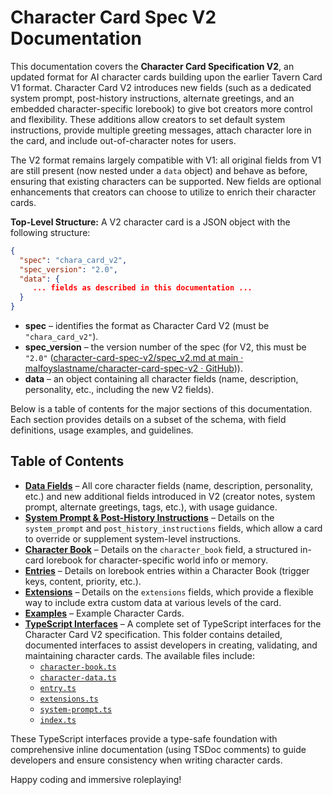 # Character Card Spec V2 Documentation

This documentation covers the **Character Card Specification V2**, an updated format for AI character cards building upon the earlier Tavern Card V1 format. Character Card V2 introduces new fields (such as a dedicated system prompt, post-history instructions, alternate greetings, and an embedded character-specific lorebook) to give bot creators more control and flexibility. These additions allow creators to set default system instructions, provide multiple greeting messages, attach character lore in the card, and include out-of-character notes for users.

The V2 format remains largely compatible with V1: all original fields from V1 are still present (now nested under a `data` object) and behave as before, ensuring that existing characters can be supported. New fields are optional enhancements that creators can choose to utilize to enrich their character cards.

**Top-Level Structure:** A V2 character card is a JSON object with the following structure:

```json
{
  "spec": "chara_card_v2",
  "spec_version": "2.0",
  "data": {
     ... fields as described in this documentation ...
  }
}
```

- **spec** – identifies the format as Character Card V2 (must be `"chara_card_v2"`).
- **spec_version** – the version number of the spec (for V2, this must be `"2.0"` ([character-card-spec-v2/spec_v2.md at main · malfoyslastname/character-card-spec-v2 · GitHub](https://github.com/malfoyslastname/character-card-spec-v2/blob/main/spec_v2.md#:~:text=))).
- **data** – an object containing all character fields (name, description, personality, etc., including the new V2 fields).

Below is a table of contents for the major sections of this documentation. Each section provides details on a subset of the schema, with field definitions, usage examples, and guidelines.

## Table of Contents

- **[Data Fields](data.md)** – All core character fields (name, description, personality, etc.) and new additional fields introduced in V2 (creator notes, system prompt, alternate greetings, tags, etc.), with usage guidance.
- **[System Prompt & Post-History Instructions](system_prompt.md)** – Details on the `system_prompt` and `post_history_instructions` fields, which allow a card to override or supplement system-level instructions.
- **[Character Book](character_book.md)** – Details on the `character_book` field, a structured in-card lorebook for character-specific world info or memory.
- **[Entries](entries.md)** – Details on lorebook entries within a Character Book (trigger keys, content, priority, etc.).
- **[Extensions](extensions.md)** – Details on the `extensions` fields, which provide a flexible way to include extra custom data at various levels of the card.
- **[Examples](examples.md)** – Example Character Cards.
- **[TypeScript Interfaces](./typescript/)** – A complete set of TypeScript interfaces for the Character Card V2 specification. This folder contains detailed, documented interfaces to assist developers in creating, validating, and maintaining character cards. The available files include:
  - [`character-book.ts`](./typescript/character-book.ts)
  - [`character-data.ts`](./typescript/character-data.ts)
  - [`entry.ts`](./typescript/entry.ts)
  - [`extensions.ts`](./typescript/extensions.ts)
  - [`system-prompt.ts`](./typescript/system-prompt.ts)
  - [`index.ts`](./typescript/index.ts)

These TypeScript interfaces provide a type-safe foundation with comprehensive inline documentation (using TSDoc comments) to guide developers and ensure consistency when writing character cards.

Happy coding and immersive roleplaying!

